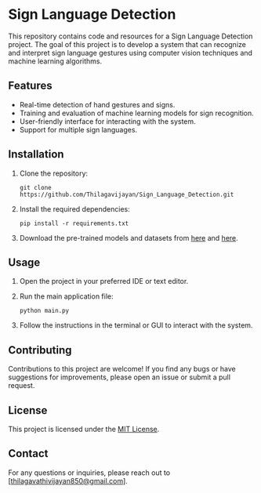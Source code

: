
# Sign Language Detection

This repository contains code and resources for a Sign Language Detection project. The goal of this project is to develop a system that can recognize and interpret sign language gestures using computer vision techniques and machine learning algorithms.

## Features

- Real-time detection of hand gestures and signs.
- Training and evaluation of machine learning models for sign recognition.
- User-friendly interface for interacting with the system.
- Support for multiple sign languages.

## Installation

1. Clone the repository:

   ```shell
   git clone https://github.com/Thilagavijayan/Sign_Language_Detection.git
   ```

2. Install the required dependencies:

   ```shell
   pip install -r requirements.txt
   ```

3. Download the pre-trained models and datasets from [here](link-to-pretrained-models) and [here](link-to-datasets).

## Usage

1. Open the project in your preferred IDE or text editor.

2. Run the main application file:

   ```shell
   python main.py
   ```

3. Follow the instructions in the terminal or GUI to interact with the system.

## Contributing

Contributions to this project are welcome! If you find any bugs or have suggestions for improvements, please open an issue or submit a pull request. 

## License

This project is licensed under the [MIT License](LICENSE).

## Contact

For any questions or inquiries, please reach out to [thilagavathivijayan850@gmail.com].



